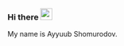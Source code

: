 ### Hi there <img src="https://media.giphy.com/media/hvRJCLFzcasrR4ia7z/giphy.gif" width="24px">

My name is Ayyuub Shomurodov.





